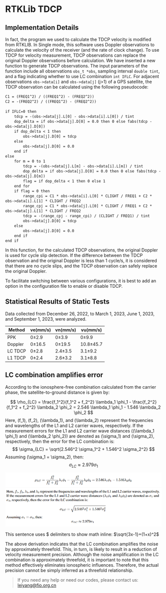 # RTKLib TDCP


## Implementation Details

In fact, the program we used to calculate the TDCP velocity is modified from RTKLIB. In Single mode, this software uses Doppler observations to calculate the velocity of the receiver (and the rate of clock change). To use TDCP for velocity measurement, TDCP observations can replace the original Doppler observations before calculation. We have inserted a new function to generate TDCP observations. The input parameters of the function include all observations `obs_t *obs`, sampling interval `double tint`, and a flag indicating whether to use LC combination `int IFLC`. For adjacent observations `obs->data[i]` and `obs->data[j]` (j>1) of a GPS satellite, the TDCP observation can be calculated using the following pseudocode:

```pseudocode
C1 = (FREQ1^2) / ((FREQ1^2) - (FREQ2^2))
C2 = -(FREQ2^2) / ((FREQ1^2) - (FREQ2^2))

if IFLC=0 then
    tdcp = -(obs->data[j].L[0] - obs->data[i].L[0]) / tint
    dop_delta = if obs->data[j].D[0] = 0.0 then 0 else fabs(tdcp - obs->data[j].D[0])
    if dop_delta < 1 then
        obs->data[j].D[0] = tdcp
    else
        obs->data[j].D[0] = 0.0
    end if
else
    for m = 0 to 1
        tdcp = -(obs->data[j].L[m] - obs->data[i].L[m]) / tint
        dop_delta = if obs->data[j].D[0] = 0.0 then 0 else fabs(tdcp - obs->data[j].D[m])
        flag = if dop_delta < 1 then 0 else 1
    end for
    if flag = 0 then
        range_cpi = C1 * obs->data[i].L[0] * CLIGHT / FREQ1 + C2 * obs->data[i].L[1] * CLIGHT / FREQ2
        range_cpj = C1 * obs->data[j].L[0] * CLIGHT / FREQ1 + C2 * obs->data[j].L[1] * CLIGHT / FREQ2
        tdcp = -(range_cpj - range_cpi) / (CLIGHT / FREQ1) / tint
        obs->data[j].D[0] = tdcp
    else
        obs->data[j].D[0] = 0.0
    end if
end if

```

In this function, for the calculated TDCP observations, the original Doppler is used for cycle slip detection. If the difference between the TDCP observation and the original Doppler is less than 1 cycle/s, it is considered that there are no cycle slips, and the TDCP observation can safely replace the original Doppler. 

To facilitate switching between various configurations, it is best to add an option in the configuration file to enable or disable TDCP.

## Statistical Results of Static Tests

Data collected from December 26, 2022, to March 1, 2023, June 1, 2023, and September 1, 2023, were analyzed. 

| Method  | ve(mm/s) | vn(mm/s) | vu(mm/s)  |
| ------- | -------- | -------- | --------- |
| PPK     | 0±2.9    | 0±3.9    | 0±9.9    |
| Doppler | 0±16.5   | 0±19.5   | 10.8±45.7 |
| LC TDCP | 0±2.8    | 2.4±3.5  | 3.1±9.2  |
| L1 TDCP | 0±2.4    | 2.6±3.2  | 3.1±8.8   |


## LC combination amplifies error

According to the ionosphere-free combination calculated from the carrier phase, the satellite-to-ground distance is given by:

$$
\rho_{LC} = \frac{f_1^2}{f_1^2 + f_2^2} \lambda_1 \phi_1 - \frac{f_2^2}{f_1^2 + f_2^2} \lambda_2 \phi_2 = 2.546 \lambda_1 \phi_1 - 1.546 \lambda_2 \phi_2
$$
Here, \(f_1\), \(f_2\), \(\lambda_1\), and \(\lambda_2\) represent the frequencies and wavelengths of the L1 and L2 carrier waves, respectively. If the measurement errors for the L1 and L2 carrier wave distances (\(\lambda_1 \phi_1\) and \(\lambda_2 \phi_2\)) are denoted as \(\sigma_1\) and \(\sigma_2\), respectively, then the error for the LC combination is:
$$
\sigma_{LC} = \sqrt{2.546^2 \sigma_1^2 + 1.546^2 \sigma_2^2}
$$
Assuming \(\sigma_1 = \sigma_2\), then:
$$
\sigma_{LC} \approx 2.979 \sigma_1
$$

![](./figures/f1.png)
![](./figures/f2.png)

This sentence uses $ delimiters to show math inline: $\sqrt{3x-1}+(1+x)^2$

The above derivation indicates that the LC combination amplifies the noise by approximately threefold. This, in turn, is likely to result in a reduction of velocity measurement precision.
Although the noise amplification in the LC combination is approximately threefold, it is important to note that this method effectively eliminates ionospheric influences. Therefore, the actual precision cannot be simply inferred as a threefold relationship. 

> If you need any help or need our codes, please contact us: leiyang@fio.org.cn

